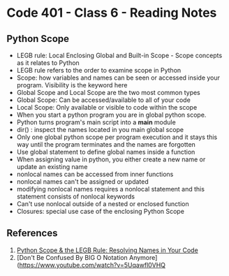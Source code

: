 # Code 401 - Class 6 - Reading Notes

## Python Scope

- LEGB rule: Local Enclosing Global and Built-in Scope - Scope concepts as it relates to Python
- LEGB rule refers to the order to examine scope in Python
- Scope: how variables and names can be seen or accessed inside your program. Visibility is the keyword here
- Global Scope and Local Scope are the two most common types
- Global Scope: Can be accessed/available to all of your code
- Local Scope: Only available or visible to code within the scope
- When you start a python program you are in global python scope.
- Python turns program's main script into a __main__ module
- dir() : inspect the names located in you main global scope
- Only one global python scope per program execution and it stays this way until the program terminates and the names are forgotten
- Use global statement to define global names inside a function
- When assigning value in python, you either create a new name or update an existing name
- nonlocal names can be accessed from inner functions
- nonlocal names can't be assigned or updated
- modifying nonlocal names requires a nonlocal statement and this statement consists of nonlocal keywords
- Can't use nonlocal outside of a nested or enclosed function
- Closures: special use case of the enclosing Python Scope

## References

1. [Python Scope & the LEGB Rule: Resolving Names in Your Code](https://realpython.com/python-scope-legb-rule/)
2. [Don't Be Confused By BIG O Notation Anymore](https://www.youtube.com/watch?v=5Uqawfl0VHQ